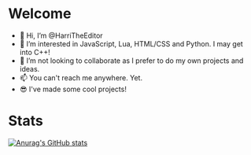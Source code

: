 # Welcome
- 👋 Hi, I’m @HarriTheEditor
- 👀 I’m interested in JavaScript, Lua, HTML/CSS and Python. I may get into C++!
- 💞️ I’m not looking to collaborate as I prefer to do my own projects and ideas.
- 📫 You can't reach me anywhere. Yet.
- 😎 I've made some cool projects!

# Stats
[![Anurag's GitHub stats](https://github-readme-stats.vercel.app/api?username=HarriTheEditor)](https://github.com/anuraghazra/github-readme-stats)
